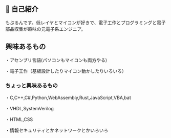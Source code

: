 ## 👋 自己紹介
もぷるんです。低レイヤとマイコンが好きで、電子工作とプログラミングと電子部品収集が趣味の元電子系エンジニア。

## 興味あるもの
・アセンブリ言語(パソコンもマイコンも両方やる)

・電子工作（基板設計したりマイコン動かしたりいろいろ）

### ちょっと興味あるもの
・C,C++,C#,Python,WebAssembly,Rust,JavaScript,VBA,bat

・VHDL,SystemVerilog

・HTML,CSS

・情報セキュリティとかネットワークとかいろいろ

<!--
**mopurun/mopurun** is a ✨ _special_ ✨ repository because its `README.md` (this file) appears on your GitHub profile.

Here are some ideas to get you started:

- 🔭 I’m currently working on ...
- 🌱 I’m currently learning ...
- 👯 I’m or help with ...
- 💬 Ask me about ...
- 📫 How to reach me: ...
- 😄 Pronouns: ...
- ⚡ Fun fact: ...
-->
